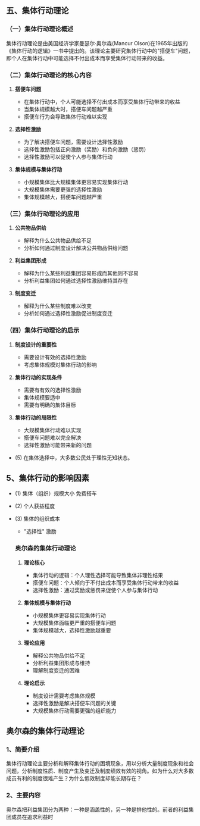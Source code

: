 ## 五、集体行动理论
### （一）集体行动理论概述
集体行动理论是由美国经济学家曼瑟尔·奥尔森(Mancur Olson)在1965年出版的《集体行动的逻辑》一书中提出的。该理论主要研究集体行动中的"搭便车"问题，即个人在集体行动中可能选择不付出成本而享受集体行动带来的收益。

### （二）集体行动理论的核心内容
1. **搭便车问题**
   - 在集体行动中，个人可能选择不付出成本而享受集体行动带来的收益
   - 当集体规模越大时，搭便车问题越严重
   - 搭便车行为会导致集体行动难以实现

2. **选择性激励**
   - 为了解决搭便车问题，需要设计选择性激励
   - 选择性激励包括正向激励（奖励）和负向激励（惩罚）
   - 选择性激励可以促使个人参与集体行动

3. **集体规模与集体行动**
   - 小规模集体比大规模集体更容易实现集体行动
   - 大规模集体需要更强的选择性激励
   - 集体规模越大，搭便车问题越严重

### （三）集体行动理论的应用
1. **公共物品供给**
   - 解释为什么公共物品供给不足
   - 分析如何通过制度设计解决公共物品供给问题

2. **利益集团形成**
   - 解释为什么某些利益集团容易形成而其他则不容易
   - 分析利益集团如何通过选择性激励维持其存在

3. **制度变迁**
   - 解释为什么某些制度难以改变
   - 分析如何通过选择性激励促进制度变迁

### （四）集体行动理论的启示
1. **制度设计的重要性**
   - 需要设计有效的选择性激励
   - 考虑集体规模对集体行动的影响

2. **集体行动的实现条件**
   - 需要有有效的选择性激励
   - 集体规模要适中
   - 需要有明确的集体目标

3. **集体行动的局限性**
   - 大规模集体行动难以实现
   - 搭便车问题难以完全解决
   - 选择性激励可能带来新的问题

- (5) 在集体选择中，大多数公民处于理性无知状态。

## 5、集体行动的影响因素
- (1) 集体（组织）规模大小 免费搭车
- (2) 个人获益程度
- (3) 集体的组织成本
    - "选择性" 激励

    ### 奥尔森的集体行动理论

    1. **理论核心**
       - 集体行动的逻辑：个人理性选择可能导致集体非理性结果
       - 搭便车问题：个人倾向于不付出成本而享受集体行动带来的收益
       - 选择性激励：通过奖励或惩罚来促使个人参与集体行动

    2. **集体规模与集体行动**
       - 小规模集体更容易实现集体行动
       - 大规模集体面临更严重的搭便车问题
       - 集体规模越大，选择性激励越重要

    3. **理论应用**
       - 解释公共物品供给不足
       - 分析利益集团形成与维持
       - 理解制度变迁的困难

    4. **理论启示**
       - 制度设计需要考虑集体规模
       - 选择性激励是解决搭便车问题的关键
       - 大规模集体行动需要更强的组织能力


       
## 奥尔森的集体行动理论

### 1、简要介绍

集体行动理论主要分析和解释集体行动的困境现象，用以分析大量制度现象和社会问题，分析制度性质、制度产生及变迁及制度绩效有效的视角。如为什么对大多数成员有利的制度很难产生？为什么低效制度却能长期存在？

### 2、主要内容

奥尔森把利益集团分为两种：一种是涵盖性的，另一种是排他性的。前者的利益集团成员在追求利益时